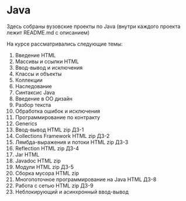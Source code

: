 # Java

Здесь собраны вузовские проекты по Java (внутри каждого проекта лежит README.md с описанием)

На курсе рассматривались следующие темы:

1. Введение	HTML
2. Массивы и ссылки	HTML
3. Ввод-вывод и исключения
4. Классы и объекты
5. Коллекции
6. Наследование
7. Синтаксис Java
9. Введение в ОО дизайн
10. Разбор текста
11. Обработка ошибок и исключения
12. Программирование по контракту
13. Generics
14. Ввод-вывод	HTML	zip	ДЗ-1
15. Collections Framework	HTML	zip	ДЗ-2
16. Лямбда-выражения и потоки	HTML	zip	ДЗ-3
17. Reflection	HTML	zip	ДЗ-4
18. Jar	HTML		
19. Javadoc	HTML	zip	
20. Модули	HTML	zip	ДЗ-5
21. Сборка мусора	HTML	zip	
22. Многопоточное программирование на Java	HTML		ДЗ-8
23. Работа с сетью	HTML	zip	ДЗ-9
24. Неблокирующий и асинхронный ввод-вывод
